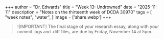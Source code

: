 +++
author = "Dr. Edwards"
title = "Week 13: Undrowned"
date = "2025-11-11"
description = "Notes on the thirteenth week of DCDA 30970"
tags = [
    "week notes",
    "water",
]
image = ['share.webp']
+++




> ![IMPORTANT]
> The final stage of your research essay, along with your commit logs and .diff files, are due by Friday, November 14 at 5pm. 